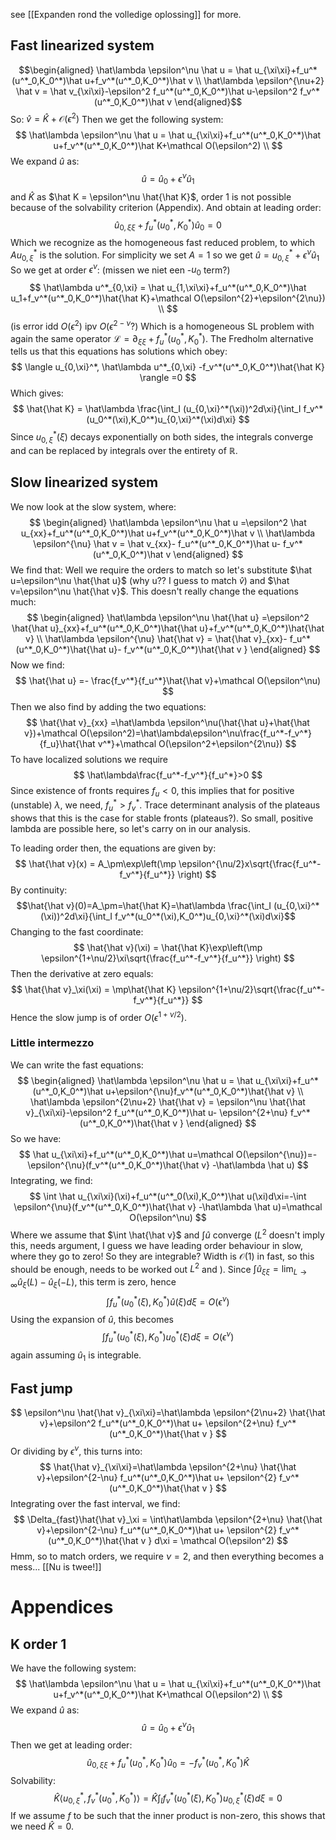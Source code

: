 see [[Expanden rond the volledige oplossing]] for more. 

## Fast linearized system
$$\begin{aligned}
\hat\lambda \epsilon^\nu \hat u = \hat u_{\xi\xi}+f_u^*(u^*_0,K_0^*)\hat u+f_v^*(u^*_0,K_0^*)\hat v \\
\hat\lambda \epsilon^{\nu+2} \hat v = \hat v_{\xi\xi}-\epsilon^2 f_u^*(u^*_0,K_0^*)\hat u-\epsilon^2 f_v^*(u^*_0,K_0^*)\hat v 
\end{aligned}$$
So: $\hat v=\hat K+\mathcal O(\epsilon^2)$
Then we get the following system:
$$
\hat\lambda \epsilon^\nu \hat u = \hat u_{\xi\xi}+f_u^*(u^*_0,K_0^*)\hat u+f_v^*(u^*_0,K_0^*)\hat K+\mathcal O(\epsilon^2) \\
$$
We expand $\hat u$ as: 
$$\hat u=\hat u_0+\epsilon^\nu\hat u_1$$
and $\hat K$ as $\hat K = \epsilon^\nu \hat{\hat K}$, order 1 is not possible because of the solvability criterion (Appendix). 
And obtain at leading order:
$$
\hat u_{0,\xi\xi}+f_u^*(u_0^*,K_0^*)\hat u_0=0
$$
Which we recognize as the homogeneous fast reduced problem, to which $Au_{0,\xi}^*$ is the solution. For simplicity we set $A=1$ so we get $\hat u= u^*_{0,\xi}+\epsilon^\nu\hat u_1$ So we get at order $\epsilon^\nu$: (missen we niet een -$u_0$ term?)
$$
\hat\lambda u^*_{0,\xi} = \hat u_{1,\xi\xi}+f_u^*(u^*_0,K_0^*)\hat u_1+f_v^*(u^*_0,K_0^*)\hat{\hat K}+\mathcal O(\epsilon^{2}+\epsilon^{2\nu}) \\
$$
(is error idd $O(\epsilon^2)$ ipv $O(\epsilon^{2-\nu}$?)
Which is a homogeneous SL problem with again the same operator $\mathcal L=\partial_{\xi\xi}+f_u^*(u_0^*,K_0^*)$. The Fredholm alternative tells us that this equations has solutions which obey:
$$
\langle u_{0,\xi}^*, \hat\lambda  u^*_{0,\xi} -f_v^*(u^*_0,K_0^*)\hat{\hat K} \rangle =0
$$
Which gives:
$$
\hat{\hat K} = \hat\lambda \frac{\int_I (u_{0,\xi}^*(\xi))^2d\xi}{\int_I f_v^*(u_0^*(\xi),K_0^*)u_{0,\xi}^*(\xi)d\xi}
$$
Since $u_{0,\xi}^*(\xi)$ decays exponentially on both sides, the integrals converge and can be replaced by integrals over the entirety of $\mathbb R$. 

## Slow linearized system
We now look at the slow system, where:
$$
\begin{aligned}
\hat\lambda \epsilon^\nu \hat u =\epsilon^2 \hat u_{xx}+f_u^*(u^*_0,K_0^*)\hat u+f_v^*(u^*_0,K_0^*)\hat v \\
\hat\lambda \epsilon^{\nu} \hat v = \hat v_{xx}- f_u^*(u^*_0,K_0^*)\hat u- f_v^*(u^*_0,K_0^*)\hat v 
\end{aligned}
$$
We find that:
Well we require the orders to match so let's substitute $\hat u=\epsilon^\nu \hat{\hat u}$ (why u?? I guess to match $\hat v$) and $\hat v=\epsilon^\nu \hat{\hat v}$. This doesn't really change the equations much:
$$
\begin{aligned}
\hat\lambda \epsilon^\nu \hat{\hat u} =\epsilon^2 \hat{\hat u}_{xx}+f_u^*(u^*_0,K_0^*)\hat{\hat u}+f_v^*(u^*_0,K_0^*)\hat{\hat v} \\
\hat\lambda \epsilon^{\nu} \hat{\hat v} = \hat{\hat v}_{xx}- f_u^*(u^*_0,K_0^*)\hat{\hat u}- f_v^*(u^*_0,K_0^*)\hat{\hat v }
\end{aligned}
$$
Now we find:
$$
\hat{\hat u} =- \frac{f_v^*}{f_u^*}\hat{\hat v}+\mathcal O(\epsilon^\nu)
$$
Then we also find by adding the two equations:
$$
\hat{\hat v}_{xx} =\hat\lambda \epsilon^\nu(\hat{\hat u}+\hat{\hat v})+\mathcal O(\epsilon^2)=\hat\lambda\epsilon^\nu\frac{f_u^*-f_v^*}{f_u}\hat{\hat v^*}+\mathcal O(\epsilon^2+\epsilon^{2\nu})
$$
To have localized solutions we require 
$$
\hat\lambda\frac{f_u^*-f_v^*}{f_u^*}>0
$$
Since existence of fronts requires $f_u<0$, this implies that for positive (unstable) $\lambda$, we need, $f_u^*>f_v^*$. Trace determinant analysis of the plateaus shows that this is the case for stable fronts (plateaus?). So small, positive lambda are possible here, so let's carry on in our analysis.

To leading order then, the equations are given by:
$$
\hat{\hat v}(x) = A_\pm\exp\left(\mp \epsilon^{\nu/2}x\sqrt{\frac{f_u^*-f_v^*}{f_u^*}} \right)
$$
By continuity: 
$$\hat{\hat v}(0)=A_\pm=\hat{\hat K}=\hat\lambda \frac{\int_I (u_{0,\xi}^*(\xi))^2d\xi}{\int_I f_v^*(u_0^*(\xi),K_0^*)u_{0,\xi}^*(\xi)d\xi}$$
Changing to the fast coordinate:
$$
\hat{\hat v}(\xi) = \hat{\hat K}\exp\left(\mp \epsilon^{1+\nu/2}\xi\sqrt{\frac{f_u^*-f_v^*}{f_u^*}} \right)
$$
Then the derivative at zero equals:
$$
\hat{\hat v}_\xi(\xi) = \mp\hat{\hat K} \epsilon^{1+\nu/2}\sqrt{\frac{f_u^*-f_v^*}{f_u^*}} 
$$
Hence the slow jump is of order $O(\epsilon^{1+\nu/2})$.



### Little intermezzo
We can write the fast equations:
$$
\begin{aligned}
\hat\lambda \epsilon^\nu \hat u = \hat u_{\xi\xi}+f_u^*(u^*_0,K_0^*)\hat u+\epsilon^{\nu}f_v^*(u^*_0,K_0^*)\hat{\hat v} \\
\hat\lambda \epsilon^{2\nu+2} \hat{\hat v} = \epsilon^\nu \hat{\hat v}_{\xi\xi}-\epsilon^2 f_u^*(u^*_0,K_0^*)\hat u- \epsilon^{2+\nu} f_v^*(u^*_0,K_0^*)\hat{\hat v }
\end{aligned}
$$
So we have:
$$
\hat u_{\xi\xi}+f_u^*(u^*_0,K_0^*)\hat u=\mathcal O(\epsilon^{\nu})=-\epsilon^{\nu}(f_v^*(u^*_0,K_0^*)\hat{\hat v} -\hat\lambda \hat u)
$$
Integrating, we find:
$$
\int \hat u_{\xi\xi}(\xi)+f_u^*(u^*_0(\xi),K_0^*)\hat u(\xi)d\xi=-\int \epsilon^{\nu}(f_v^*(u^*_0,K_0^*)\hat{\hat v} -\hat\lambda \hat u)=\mathcal O(\epsilon^\nu)
$$
Where we assume that $\int \hat{\hat v}$ and $\int \hat u$ converge ($L^2$ doesn't imply this, needs argument, I guess we have leading order behaviour in slow, where they go to zero! So they are integrable? Width is $\mathcal O(1)$ in fast, so this should be enough, needs to be worked out $L^2$ and ).
Since $\int \hat u_{\xi\xi}=\lim_{L\to \infty} \hat u_\xi(L)-\hat u_\xi(-L)$, this term is zero, hence  
$$\int f_u^*(u^*_0(\xi),K_0^*)\hat u(\xi)d\xi=O(\epsilon^\nu)$$
Using the expansion of $\hat u$, this becomes
$$\int f_u^*(u^*_0(\xi),K_0^*)u^*_0(\xi)d\xi=O(\epsilon^\nu)$$
again assuming $\hat u_1$ is integrable.
## Fast jump
$$
\epsilon^\nu \hat{\hat v}_{\xi\xi}=\hat\lambda \epsilon^{2\nu+2} \hat{\hat v}+\epsilon^2 f_u^*(u^*_0,K_0^*)\hat u+ \epsilon^{2+\nu} f_v^*(u^*_0,K_0^*)\hat{\hat v } 
$$
Or dividing by $\epsilon^\nu$, this turns into:
$$
\hat{\hat v}_{\xi\xi}=\hat\lambda \epsilon^{2+\nu} \hat{\hat v}+\epsilon^{2-\nu} f_u^*(u^*_0,K_0^*)\hat u+ \epsilon^{2} f_v^*(u^*_0,K_0^*)\hat{\hat v } 
$$
Integrating over the fast interval, we find:
$$
\Delta_{fast}\hat{\hat v}_\xi = \int\hat\lambda \epsilon^{2+\nu} \hat{\hat v}+\epsilon^{2-\nu} f_u^*(u^*_0,K_0^*)\hat u+ \epsilon^{2} f_v^*(u^*_0,K_0^*)\hat{\hat v } d\xi = \mathcal O(\epsilon^2)
$$
Hmm, so to match orders, we require $\nu = 2$, and then everything becomes a mess... [[Nu is twee!]]


# Appendices
## K order 1
We have the following system:
$$
\hat\lambda \epsilon^\nu \hat u = \hat u_{\xi\xi}+f_u^*(u^*_0,K_0^*)\hat u+f_v^*(u^*_0,K_0^*)\hat K+\mathcal O(\epsilon^2) \\
$$
We expand $\hat u$ as: 
$$\hat u=\hat u_0+\epsilon^\nu\hat u_1$$
Then we get at leading order:
$$
\hat u_{0,\xi\xi}+f_u^*(u_0^*,K_0^*)\hat u_0=-f_v^*(u_0^*,K_0^*)\hat K
$$
Solvability: 
$$
\hat K\langle u_{0,\xi}^* ,f_v^*(u_0^*,K_0^*)\rangle=\hat K\int_I f_v^*(u_0^*(\xi),K_0^*)u_{0,\xi}^*(\xi)d\xi = 0
$$
If we assume $f$ to be such that the inner product is non-zero, this shows that we need $\hat K=0$. 
